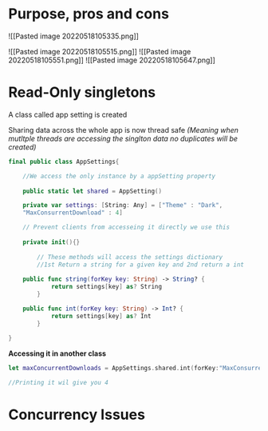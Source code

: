 # Purpose, pros and cons
![[Pasted image 20220518105335.png]]

![[Pasted image 20220518105515.png]]
![[Pasted image 20220518105551.png]]
![[Pasted image 20220518105647.png]]

# Read-Only singletons
A class called app setting is created 

Sharing data across the whole app is now thread safe *(Meaning when mutltple threads are accessing the singlton data no duplicates will be created)*

``` Swift 
final public class AppSettings{

	//We access the only instance by a appSetting property
	
	public static let shared = AppSetting()

	private var settings: [String: Any] = ["Theme" : "Dark", 
    "MaxConsurrentDownload" : 4]

	// Prevent clients from accesseing it directly we use this 
	
	private init(){}
	
		// These methods will access the settings dictionary 
		//1st Return a string for a given key and 2nd return a int 
		
	public func string(forKey key: String) -> String? {
			return settings[key] as? String
		}

	public func int(forKey key: String) -> Int? {
			return settings[key] as? Int
		}
	
}
```


**Accessing it in another class**

``` SWift 
let maxConcurrentDownloads = AppSettings.shared.int(forKey:"MaxConsurrentDownload" )

//Printing it wil give you 4
```

# Concurrency Issues

